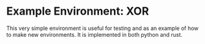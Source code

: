 # Example Environment: XOR

This very simple environment is useful for testing and as an example of how to
make new environments. It is implemented in both python and rust.
